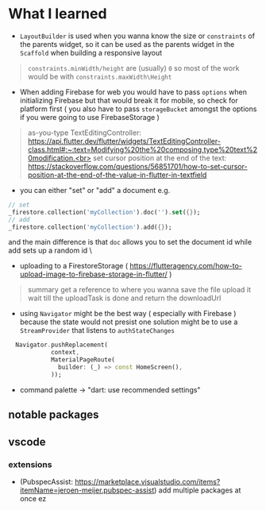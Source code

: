 # What I learned
- `LayoutBuilder` is used when you wanna know the size or `constraints` of the parents widget, so it can be used as the parents widget in the `Scaffold` when building a responsive layout
> `constraints.minWidth/height` are (usually) `0` so most of the work would be with `constraints.maxWidth\Height`
- When adding Firebase for web you would have to pass `options` when initializing Firebase but that would break it for mobile, so check for platform first ( you also have to pass `storageBucket` amongst the options if you were going to use FirebaseStorage )
> as-you-type TextEditingController: https://api.flutter.dev/flutter/widgets/TextEditingController-class.html#:~:text=Modifying%20the%20composing,type%20text%20modification.<br>
> set cursor position at the end of the text: https://stackoverflow.com/questions/56851701/how-to-set-cursor-position-at-the-end-of-the-value-in-flutter-in-textfield
- you can either "set" or "add" a document e.g.
```dart
// set
_firestore.collection('myCollection').doc('').set({}); 
// add
_firestore.collection('myCollection').add({}); 

```
and the main difference is that `doc` allows you to set the document id while add sets up a random id \\
- uploading to a FirestoreStorage ( https://flutteragency.com/how-to-upload-image-to-firebase-storage-in-flutter/ )
> summary
> get a reference to where you wanna save the file
> upload it
> wait till the uploadTask is done and return the downloadUrl
- using `Navigator` might be the best way ( especially with Firebase ) because the state would not presist one solution might be to use a `StreamProvider` that listens to `authStateChanges`
```dart
  Navigator.pushReplacement(
            context,
            MaterialPageRoute(
              builder: (_) => const HomeScreen(),
            ));
```
- command palette -> "dart: use recommended settings"


## notable packages

## vscode
### extensions
- (PubspecAssist: https://marketplace.visualstudio.com/items?itemName=jeroen-meijer.pubspec-assist) add multiple packages at once ez 
 
